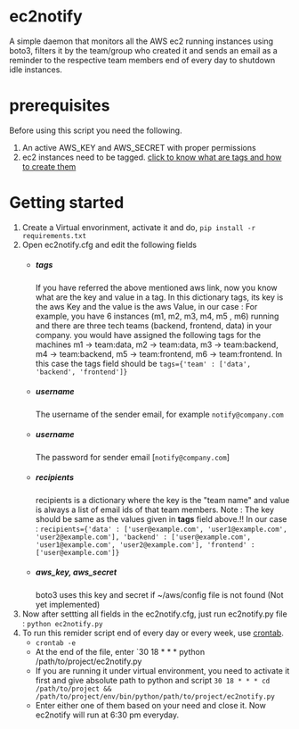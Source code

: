 # ec2notify
A simple daemon that monitors all the AWS ec2 running instances using boto3, filters it by the team/group who created it
and sends an email as a reminder to the respective team members end of every day to shutdown idle instances.

# prerequisites
Before using this script you need the following.

1. An active AWS_KEY and AWS_SECRET with proper permissions
2. ec2 instances need to be tagged. [click to know what are tags and
how to create them](http://docs.aws.amazon.com/AWSEC2/latest/UserGuide/Using_Tags.html)

# Getting started
1. Create a Virtual envorinment, activate it and do,
    `pip install -r requirements.txt`
2. Open ec2notify.cfg and edit the following fields
    * ##### tags
        If you have referred the above mentioned aws link, now you know what are the key and value in a tag. In this 
        dictionary tags, its key is the aws Key and the value is the aws Value, in our case : 
        For example, you have 6 instances (m1, m2, m3, m4, m5 , m6) running and there are three tech teams (backend, frontend, 
        data) in your company. you would have assigned the following tags for the machines m1 -> team:data, m2 -> team:data, 
        m3 -> team:backend, m4 -> team:backend, m5 -> team:frontend, m6 -> team:frontend. In this case the tags field should be 
        `tags={'team' : ['data', 'backend', 'frontend']}`
    * ##### username
        The username of the sender email, for example `notify@company.com`
    * ##### username
        The password for sender email [`notify@company.com`]
    * ##### recipients
        recipients is a dictionary where the key is the "team name" and value is always a list of email ids of that 
        team members. 
        Note : The key should be same as the values given in __tags__ field above.!!
        In our case : 
        `recipients={'data' : ['user@example.com', 'user1@example.com', 'user2@example.com'], 'backend' : ['user@example.com', 'user1@example.com', 'user2@example.com'], 'frontend' : ['user@example.com']}`
    * ##### aws_key, aws_secret
        boto3 uses this key and secret if ~/aws/config file is not found (Not yet implemented)
3. Now after settting all fields in the ec2notify.cfg, just run ec2notify.py file :
    `python ec2notify.py`
4. To run this remider script end of every day or every week, use [crontab](http://www.computerhope.com/unix/ucrontab.htm).
    * `crontab -e`
    * At the end of the file, enter 
        `30 18 * * * python /path/to/project/ec2notify.py
    * If you are running it under virtual environment, you need to activate it first and give absolute path to python and script
    `30 18 * * * cd /path/to/project && /path/to/project/env/bin/python/path/to/project/ec2notify.py`
    * Enter either one of them based on your need and close it. Now ec2notify will run at 6:30 pm everyday.
